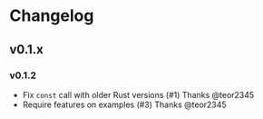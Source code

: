 # Changelog

## v0.1.x

### v0.1.2

- Fix `const` call with older Rust versions (#1) Thanks @teor2345
- Require features on examples (#3) Thanks @teor2345